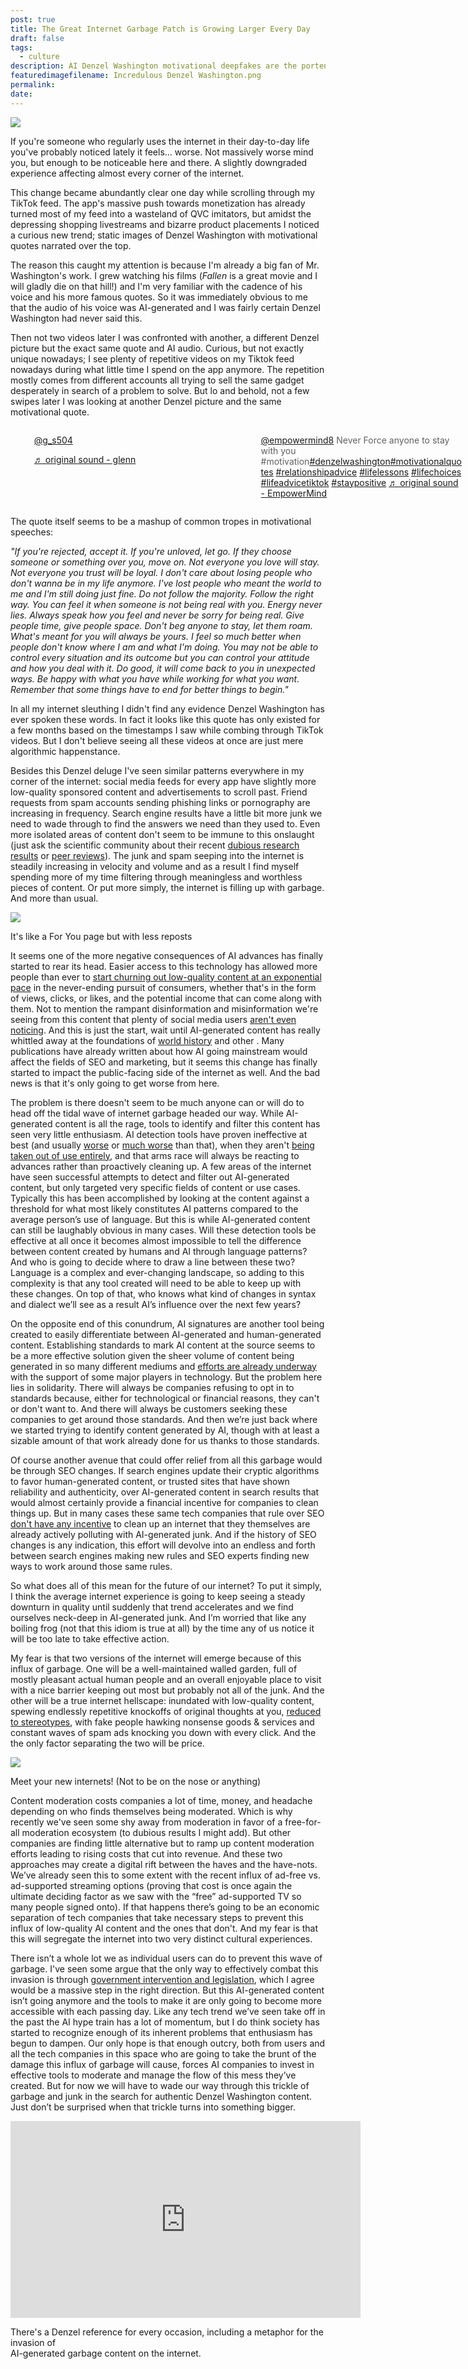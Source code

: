 ```yaml
---
post: true
title: The Great Internet Garbage Patch is Growing Larger Every Day
draft: false
tags:
  - culture
description: AI Denzel Washington motivational deepfakes are the portent of our doom
featuredimagefilename: Incredulous Denzel Washington.png
permalink: 
date:
---
```


<div><img class="note-image-styling" src="./assets/The Great Internet Garbage Patch is Growing Larger Every Day/Incredulous Denzel Washington.png"></img></div>

If you're someone who regularly uses the internet in their day-to-day life you've probably noticed lately it feels... worse. Not massively worse mind you, but enough to be noticeable here and there. A slightly downgraded experience affecting almost every corner of the internet.

This change became abundantly clear one day while scrolling through my TikTok feed. The app's massive push towards monetization has already turned most of my feed into a wasteland of QVC imitators, but amidst the depressing shopping livestreams and bizarre product placements I noticed a curious new trend; static images of Denzel Washington with motivational quotes narrated over the top.

The reason this caught my attention is because I'm already a big fan of Mr. Washington's work. I grew watching his films (_Fallen_ is a great movie and I will gladly die on that hill!) and I'm very familiar with the cadence of his voice and his more famous quotes. So it was immediately obvious to me that the audio of his voice was AI-generated and I was fairly certain Denzel Washington had never said this.

Then not two videos later I was confronted with another, a different Denzel picture but the exact same quote and AI audio. Curious, but not exactly unique nowadays; I see plenty of repetitive videos on my Tiktok feed nowadays during what little time I spend on the app anymore. The repetition mostly comes from different accounts all trying to sell the same gadget desperately in search of a problem to solve. But lo and behold, not a few swipes later I was looking at another Denzel picture and the same motivational quote.

<div style="display: flex;">
<div>
<blockquote class="tiktok-embed" cite="https://www.tiktok.com/@g_s504/video/7354570923418062123" data-video-id="7354570923418062123" style="border-left: none; max-width: 325px;min-width: 325px;" > <section> <a target="_blank" title="@g_s504" href="https://www.tiktok.com/@g_s504?refer=embed">@g_s504</a> <p></p> <a target="_blank" title="♬ original sound - glenn" href="https://www.tiktok.com/music/original-sound-7354571006251485994?refer=embed">♬ original sound - glenn</a> </section> </blockquote> <script async src="https://www.tiktok.com/embed.js"></script>
</div>
<div>
<blockquote class="tiktok-embed" cite="https://www.tiktok.com/@empowermind8/video/7357981816680172843" data-video-id="7357981816680172843" style="border-left: none; max-width: 325px;min-width: 325px;" > <section> <a target="_blank" title="@empowermind8" href="https://www.tiktok.com/@empowermind8?refer=embed">@empowermind8</a> Never Force anyone to stay with you #motivation<a title="denzelwashington" target="_blank" href="https://www.tiktok.com/tag/denzelwashington?refer=embed">#denzelwashington</a><a title="motivationalquotes" target="_blank" href="https://www.tiktok.com/tag/motivationalquotes?refer=embed">#motivationalquotes</a> <a title="relationshipadvice" target="_blank" href="https://www.tiktok.com/tag/relationshipadvice?refer=embed">#relationshipadvice</a> <a title="lifelessons" target="_blank" href="https://www.tiktok.com/tag/lifelessons?refer=embed">#lifelessons</a> <a title="lifechoices" target="_blank" href="https://www.tiktok.com/tag/lifechoices?refer=embed">#lifechoices</a> <a title="lifeadvicetiktok" target="_blank" href="https://www.tiktok.com/tag/lifeadvicetiktok?refer=embed">#lifeadvicetiktok</a> <a title="staypositive" target="_blank" href="https://www.tiktok.com/tag/staypositive?refer=embed">#staypositive</a> <a target="_blank" title="♬ original sound  - EmpowerMind" href="https://www.tiktok.com/music/original-sound-EmpowerMind-7357981902956956458?refer=embed">♬ original sound  - EmpowerMind</a> </section> </blockquote> <script async src="https://www.tiktok.com/embed.js"></script>
</div>
<div>
<blockquote class="tiktok-embed" cite="https://www.tiktok.com/@sharaya_sharaya/video/7351134111504928032" data-video-id="7354570923418062123" style="border-left: none; max-width: 325px;min-width: 325px;" > <section> <a target="_blank" title="@g_s504" href="https://www.tiktok.com/@g_s504?refer=embed">@g_s504</a> <p></p> <a target="_blank" title="♬ original sound - glenn" href="https://www.tiktok.com/music/original-sound-7354571006251485994?refer=embed">♬ original sound - glenn</a> </section> </blockquote> <script async src="https://www.tiktok.com/embed.js"></script>
</div>
</div>

The quote itself seems to be a mashup of common tropes in motivational speeches:

_"If you're rejected, accept it. If you're unloved, let go. If they choose someone or something over you, move on. Not everyone you love will stay. Not everyone you trust will be loyal. I don't care about losing people who don't wanna be in my life anymore. I've lost people who meant the world to me and I'm still doing just fine. Do not follow the majority. Follow the right way. You can feel it when someone is not being real with you. Energy never lies. Always speak how you feel and never be sorry for being real. Give people time, give people space. Don't beg anyone to stay, let them roam. What's meant for you will always be yours. I feel so much better when people don't know where I am and what I'm doing. You may not be able to control every situation and its outcome but you can control your attitude and how you deal with it. Do good, it will come back to you in unexpected ways. Be happy with what you have while working for what you want. Remember that some things have to end for better things to begin."_

In all my internet sleuthing I didn't find any evidence Denzel Washington has ever spoken these words. In fact it looks like this quote has only existed for a few months based on the timestamps I saw while combing through TikTok videos. But I don't believe seeing all these videos at once are just mere algorithmic happenstance.

Besides this Denzel deluge I've seen similar patterns everywhere in my corner of the internet: social media feeds for every app have slightly more low-quality sponsored content and advertisements to scroll past. Friend requests from spam accounts sending phishing links or pornography are increasing in frequency. Search engine results have a little bit more junk we need to wade through to find the answers we need than they used to. Even more isolated areas of content don't seem to be immune to this onslaught (just ask the scientific community about their recent [dubious research results](https://www.404media.co/google-says-it-discovered-millions-of-new-materials-with-ai-human-researchers/) or [peer reviews](https://arxiv.org/pdf/2403.07183.pdf)). The junk and spam seeping into the internet is steadily increasing in velocity and volume and as a result I find myself spending more of my time filtering through meaningless and worthless pieces of content. Or put more simply, the internet is filling up with garbage. And more than usual.

<div><img class="note-image-styling" src="./assets/The Great Internet Garbage Patch is Growing Larger Every Day/Ocean Garbage.png"></img></div>

It's like a For You page but with less reposts

It seems one of the more negative consequences of AI advances has finally started to rear its head. Easier access to this technology has allowed more people than ever to [start churning out low-quality content at an exponential pace](https://www.404media.co/inside-the-world-of-tiktok-spammers-and-the-ai-tools-that-enable-them/) in the never-ending pursuit of consumers, whether that's in the form of views, clicks, or likes, and the potential income that can come along with them. Not to mention the rampant disinformation and misinformation we're seeing from this content that plenty of social media users [aren't even noticing](https://www.404media.co/facebook-is-being-overrun-with-stolen-ai-generated-images-that-people-think-are-real/?ref=daily-stories-newsletter). And this is just the start, wait until AI-generated content has really whittled away at the foundations of [world history](https://marinaamaral.substack.com/p/ai-is-creating-fake-historical-photos) and other . Many publications have already written about how AI going mainstream would affect the fields of SEO and marketing, but it seems this change has finally started to impact the public-facing side of the internet as well. And the bad news is that it's only going to get worse from here.

The problem is there doesn't seem to be much anyone can or will do to head off the tidal wave of internet garbage headed our way. While AI-generated content is all the rage, tools to identify and filter this content has seen very little enthusiasm. AI detection tools have proven ineffective at best (and usually [worse](https://www.technologyreview.com/2023/07/07/1075982/ai-text-detection-tools-are-really-easy-to-fool/) or [much worse](https://arstechnica.com/information-technology/2023/07/why-ai-detectors-think-the-us-constitution-was-written-by-ai/) than that), when they aren't [being taken out of use entirely](https://www.theverge.com/2023/7/25/23807487/openai-ai-generated-low-accuracy), and that arms race will always be reacting to advances rather than proactively cleaning up. A few areas of the internet have seen successful attempts to detect and filter out AI-generated content, but only targeted very specific fields of content or use cases. Typically this has been accomplished by looking at the content against a threshold for what most likely constitutes AI patterns compared to the average person’s use of language. But this is while AI-generated content can still be laughably obvious in many cases. Will these detection tools be effective at all once it becomes almost impossible to tell the difference between content created by humans and AI through language patterns? And who is going to decide where to draw a line between these two? Language is a complex and ever-changing landscape, so adding to this complexity is that any tool created will need to be able to keep up with these changes. On top of that, who knows what kind of changes in syntax and dialect we’ll see as a result AI’s influence over the next few years?

On the opposite end of this conundrum, AI signatures are another tool being created to easily differentiate between AI-generated and human-generated content. Establishing standards to mark AI content at the source seems to be a more effective solution given the sheer volume of content being generated in so many different mediums and [efforts are already underway](https://c2pa.org/) with the support of some major players in technology. But the problem here lies in solidarity. There will always be companies refusing to opt in to standards because, either for technological or financial reasons, they can't or don't want to. And there will always be customers seeking these companies to get around those standards. And then we’re just back where we started trying to identify content generated by AI, though with at least a sizable amount of that work already done for us thanks to those standards.

Of course another avenue that could offer relief from all this garbage would be through SEO changes. If search engines update their cryptic algorithms to favor human-generated content, or trusted sites that have shown reliability and authenticity, over AI-generated content in search results that would almost certainly provide a financial incentive for companies to clean things up. But in many cases these same tech companies that rule over SEO [don't have any incentive](https://www.404media.co/google-news-is-boosting-garbage-ai-generated-articles/) to clean up an internet that they themselves are already actively polluting with AI-generated junk. And if the history of SEO changes is any indication, this effort will devolve into an endless and forth between search engines making new rules and SEO experts finding new ways to work around those same rules.

So what does all of this mean for the future of our internet? To put it simply, I think the average internet experience is going to keep seeing a steady downturn in quality until suddenly that trend accelerates and we find ourselves neck-deep in AI-generated junk. And I’m worried that like any boiling frog (not that this idiom is true at all) by the time any of us notice it will be too late to take effective action.

My fear is that two versions of the internet will emerge because of this influx of garbage. One will be a well-maintained walled garden, full of mostly pleasant actual human people and an overall enjoyable place to visit with a nice barrier keeping out most but probably not all of the junk. And the other will be a true internet hellscape: inundated with low-quality content, spewing endlessly repetitive knockoffs of original thoughts at you, [reduced to stereotypes](https://restofworld.org/2023/ai-image-stereotypes/), with fake people hawking nonsense goods & services and constant waves of spam ads knocking you down with every click. And the the only factor separating the two will be price.

<div><img class="note-image-styling" src="./assets/The Great Internet Garbage Patch is Growing Larger Every Day/Inequality Divide.png"></img></div>

Meet your new internets! (Not to be on the nose or anything)

Content moderation costs companies a lot of time, money, and headache depending on who finds themselves being moderated. Which is why recently we've seen some shy away from moderation in favor of a free-for-all moderation ecosystem (to dubious results I might add). But other companies are finding little alternative but to ramp up content moderation efforts leading to rising costs that cut into revenue. And these two approaches may create a digital rift between the haves and the have-nots. We’ve already seen this to some extent with the recent influx of ad-free vs. ad-supported streaming options (proving that cost is once again the ultimate deciding factor as we saw with the “free” ad-supported TV so many people signed onto). If that happens there’s going to be an economic separation of tech companies that take necessary steps to prevent this influx of low-quality AI content and the ones that don't. And my fear is that this will segregate the internet into two very distinct cultural experiences.

There isn’t a whole lot we as individual users can do to prevent this wave of garbage. I've seen some argue that the only way to effectively combat this invasion is through [government intervention and legislation](https://www.nytimes.com/2024/03/29/opinion/ai-internet-x-youtube.html), which I agree would be a massive step in the right direction. But this AI-generated content isn’t going anymore and the tools to make it are only going to become more accessible with each passing day. Like any tech trend we’ve seen take off in the past the AI hype train has a lot of momentum, but I do think society has started to recognize enough of its inherent problems that enthusiasm has begun to dampen. Our only hope is that enough outcry, both from users and all the tech companies in this space who are going to take the brunt of the damage this influx of garbage will cause, forces AI companies to invest in effective tools to moderate and manage the flow of this mess they’ve created. But for now we will have to wade our way through this trickle of garbage and junk in the search for authentic Denzel Washington content. Just don’t be surprised when that trickle turns into something bigger.

<iframe class="embedded-video" width="560" height="315" src="https://www.youtube.com/embed/jdT2ZATYuMQ?si=qZGaTDAppn_AOTfY" title="YouTube video player" frameborder="0" allow="accelerometer; autoplay; clipboard-write; encrypted-media; gyroscope; picture-in-picture; web-share" referrerpolicy="strict-origin-when-cross-origin" allowfullscreen></iframe>

There's a Denzel reference for every occasion, including a metaphor for the invasion of  
AI-generated garbage content on the internet.